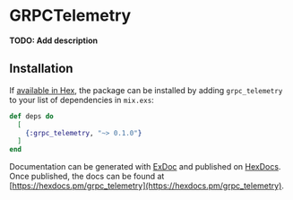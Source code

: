 # GRPCTelemetry

**TODO: Add description**

## Installation

If [available in Hex](https://hex.pm/docs/publish), the package can be installed
by adding `grpc_telemetry` to your list of dependencies in `mix.exs`:

```elixir
def deps do
  [
    {:grpc_telemetry, "~> 0.1.0"}
  ]
end
```

Documentation can be generated with [ExDoc](https://github.com/elixir-lang/ex_doc)
and published on [HexDocs](https://hexdocs.pm). Once published, the docs can
be found at [https://hexdocs.pm/grpc_telemetry](https://hexdocs.pm/grpc_telemetry).

